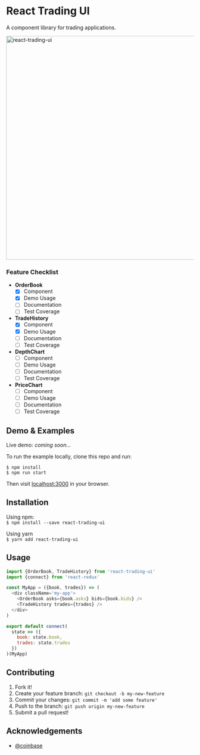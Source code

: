 # React Trading UI
A component library for trading applications.  

<img width="600" alt="react-trading-ui" src="https://cloud.githubusercontent.com/assets/4658359/25865418/759b0316-34b8-11e7-8592-4bb1b4d1e5f9.png">

### Feature Checklist
* **OrderBook**
  - [x] Component
  - [x] Demo Usage
  - [ ] Documentation
  - [ ] Test Coverage
* **TradeHistory**
  - [x] Component
  - [x] Demo Usage
  - [ ] Documentation
  - [ ] Test Coverage
* **DepthChart**
  - [ ] Component
  - [ ] Demo Usage
  - [ ] Documentation
  - [ ] Test Coverage
* **PriceChart**
  - [ ] Component
  - [ ] Demo Usage
  - [ ] Documentation
  - [ ] Test Coverage

## Demo & Examples
Live demo: _coming soon..._

To run the example locally, clone this repo and run:  
```terminal
$ npm install
$ npm run start
```  
Then visit [localhost:3000](http://localhost:3000) in your browser.

## Installation
Using npm:  
`$ npm install --save react-trading-ui`  

Using yarn  
`$ yarn add react-trading-ui`

## Usage
```javascript
import {OrderBook, TradeHistory} from 'react-trading-ui'
import {connect} from 'react-redux'

const MyApp = ({book, trades}) => (
  <div className='my-app'>
    <OrderBook asks={book.asks} bids={book.bids} />
    <TradeHistory trades={trades} />
  </div>
)

export default connect(
  state => ({
    book: state.book,
    trades: state.trades
  })
)(MyApp)
```

## Contributing
1. Fork it!
2. Create your feature branch: `git checkout -b my-new-feature`
3. Commit your changes: `git commit -m 'add some feature'`
4. Push to the branch: `git push origin my-new-feature`
5. Submit a pull request!

## Acknowledgements
* [@coinbase](https://github.com/coinbase)
